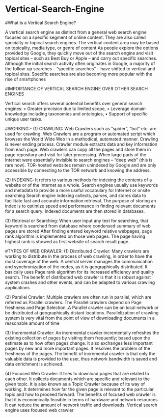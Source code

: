 # Vertical-Search-Engine

#What is a Vertical Search Engine?

A vertical search engine as distinct from a general web search engine focuses on a specific segment of online content. They are also called specialty or topical search engines. The vertical content area may be based on topicality, media type, or genre of content
As people explore the options provided by Google, they quickly move out of the search engine and visit topical sites – such as Best Buy or Apple – and carry out specific searches. Although the initial search activity often originates in Google, a majority of the follow-up searches – “specific searches” – have shifted to vertical and topical sites.
Specific searches are also becoming more popular with the rise of smartphones

#IMPORTANCE OF VERTICAL SEARCH ENGINE OVER OTHER SEARCH ENGINES

Vertical search offers several potential benefits over general search engines:
•	Greater precision due to limited scope,
•	Leverage domain knowledge including taxonomies and ontologies,
•	Support of specific unique user tasks.

#WORKING:-
(1)	CRAWLING: Web Crawlers such as “spider”, “bot” etc. are used for crawling. Web Crawlers are a program or automated script which browses the World Wide Web in a methodical, automated manner.
Crawling is never ending process.
Crawler module extracts data and key information from each page.
Web crawlers can copy all the pages and store them in page repository and visit for later processing. 
When large parts of the Internet were essentially invisible to search engines – “deep web” (this is rare now). 
	TOR-hosted websites remain unindexed by Google and are only 	accessible by connecting to the TOR network and knowing the 	address.

(2)	INDEXING: It refers to various methods for indexing the contents of a website or of the Internet as a whole. 
Search engines usually use keywords and metadata to provide a more useful vocabulary for Internet or onsite searching
Search engine indexing collects, parses, and stores data to facilitate fast and accurate information retrieval. 
The purpose of storing an index is to optimize speed and performance in finding relevant documents for a search query.
	      Indexed documents are then stored in databases.

(3)	Retrieval or Searching: When user input any text for searching, that  keyword is searched from database where condensed summary of web pages are stored
After finding entered keyword relative webpages, page rank algorithm is implemented on those web pages.
The page having highest rank is showed as first website of search result page.

#TYPES OF WEB CRAWLER: 
(1)	Distributed Crawler: Many crawlers are working to distribute in the process of web crawling, in order to have the most coverage of the web.
 A central server manages the communication and synchronization of the nodes, as it is geographically distributed.
It basically uses Page rank algorithm for its increased efficiency and quality search.
The benefit of distributed web crawler is that it is robust against system crashes and other events, and can be adapted to various crawling applications

(2)	Parallel Crawler: Multiple crawlers are often run in parallel, which are referred as Parallel crawlers. 
The Parallel crawlers depend on Page freshness and Page Selection .A Parallel crawler can be on local network or be distributed at geographically distant locations. 
Parallelization of crawling system is very vital from the point of view of downloading documents in a reasonable amount of time

(3)	Incremental Crawler:  An incremental crawler incrementally refreshes the existing collection of pages by visiting them frequently; based upon the estimate as to how often pages change. 
It also exchanges less important pages by new and more important pages. 
It resolves the problem of the freshness of the pages. The benefit of incremental crawler is that only the valuable data is provided to the user, thus network bandwidth is saved and data enrichment is achieved.

(4)	Focused Web Crawler: It tries to download pages that are related to each other. 
It collects documents which are specific and relevant to the given topic. It is also known as a Topic Crawler because of its way of working.
 It determines how far the given page is relevant to the particular topic and how to proceed forward. 
The benefits of focused web crawler is that it is economically feasible in terms of hardware and network resources
 It can reduce the amount of network traffic and downloads.
Vertical search engine uses focused web crawler

